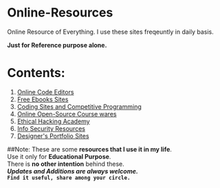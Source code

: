 # Online-Resources
Online Resource of Everything.
I use these sites freqeuntly in daily basis.

**Just for Reference purpose alone.**

Contents:
==========

1. [Online Code Editors](https://github.com/lttesp/Online-Resources/blob/master/code%20editors.md)         
2. [Free Ebooks Sites](https://github.com/lttesp/Online-Resources/blob/master/free%20Ebooks.md)                      
3. [Coding Sites and Competitive Programming](https://github.com/lttesp/Online-Resources/blob/master/coding.sites.md)     
4. [Online Open-Source Course wares ](https://github.com/lttesp/Online-Resources/blob/master/online.free.coursewares.md)    
5. [Ethical Hacking Academy](https://github.com/lttesp/Online-Resources/blob/master/learn.ethical.hacking.md)    
6. [Info Security Resources](https://github.com/lttesp/Online-Resources/blob/master/security.resources.md)    
7. [Designer's Portfolio Sites](https://github.com/lttesp/Online-Resources/blob/master/designers%20home.md)

##Note:
These are some **resources that I use it in my life**.                            
Use it only for **Educational Purpose**.                                   
There is **no other intention** behind these.                                                                
**_Updates and Additions are always welcome._**                                
**``Find it useful, share among your circle.``**
